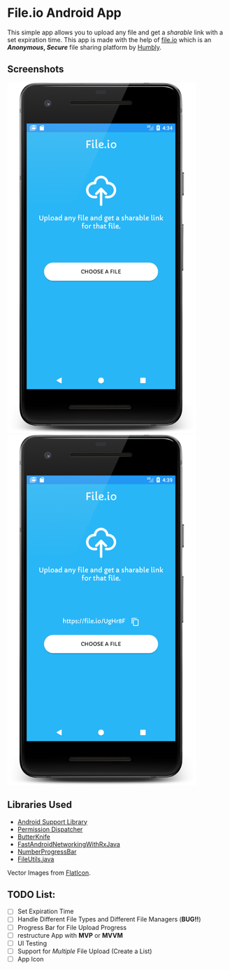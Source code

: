# File.io Android App
This simple app allows you to upload any file and get a _sharable_ link with a set expiration time.
This app is made with the help of [file.io](https://file.io) which is an **_Anonymous_, _Secure_** file sharing platform by [Humbly](http://humbly.com/).

## Screenshots
<p float="left">
<img src="/screenshots/home_screen_framed.png" alt="Home Screen"  height="800"/> <img src="/screenshots/upload_file_link.png" alt="Sharable Link" height="800" /></p>

## Libraries Used
- [Android Support Library](https://developer.android.com/topic/libraries/support-library/index.html)
- [Permission Dispatcher](https://permissions-dispatcher.github.io/PermissionsDispatcher/)
- [ButterKnife](http://jakewharton.github.io/butterknife/)
- [FastAndroidNetworkingWithRxJava](https://github.com/amitshekhariitbhu/Fast-Android-Networking)
- [NumberProgressBar](https://github.com/daimajia/NumberProgressBar)
- [FileUtils.java](https://github.com/iPaulPro/aFileChooser/blob/master/aFileChooser/src/com/ipaulpro/afilechooser/utils/FileUtils.java)

Vector Images from [FlatIcon](https://www.flaticon.com/).

## TODO List:
- [ ] Set Expiration Time
- [ ] Handle Different File Types and Different File Managers (**BUG!!**)
- [ ] Progress Bar for File Upload Progress
- [ ] restructure App with **MVP** or **MVVM**
- [ ] UI Testing
- [ ] Support for *Multiple* File Upload (Create a List)
- [ ] App Icon
